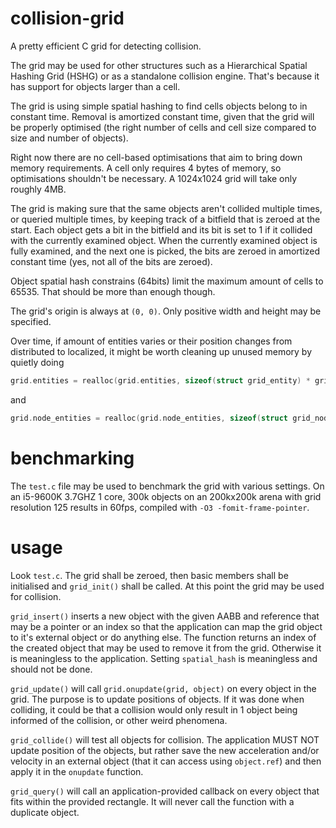 # collision-grid
A pretty efficient C grid for detecting collision.

The grid may be used for other structures such as a Hierarchical Spatial Hashing Grid (HSHG) or as a standalone collision engine. That's because it has support for objects larger than a cell.

The grid is using simple spatial hashing to find cells objects belong to in constant time. Removal is amortized constant time, given that the grid will be properly optimised (the right number of cells and cell size compared to size and number of objects).

Right now there are no cell-based optimisations that aim to bring down memory requirements. A cell only requires 4 bytes of memory, so optimisations shouldn't be necessary. A 1024x1024 grid will take only roughly 4MB.

The grid is making sure that the same objects aren't collided multiple times, or queried multiple times, by keeping track of a bitfield that is zeroed at the start. Each object gets a bit in the bitfield and its bit is set to 1 if it collided with the currently examined object. When the currently examined object is fully examined, and the next one is picked, the bits are zeroed in amortized constant time (yes, not all of the bits are zeroed).

Object spatial hash constrains (64bits) limit the maximum amount of cells to 65535. That should be more than enough though.

The grid's origin is always at `(0, 0)`. Only positive width and height may be specified.

Over time, if amount of entities varies or their position changes from distributed to localized, it might be worth cleaning up unused memory by quietly doing
```c
grid.entities = realloc(grid.entities, sizeof(struct grid_entity) * grid->entities_size);
```
and
```c
grid.node_entities = realloc(grid.node_entities, sizeof(struct grid_node_entity) * grid->entities_size);
```

# benchmarking
The `test.c` file may be used to benchmark the grid with various settings. On an i5-9600K 3.7GHZ 1 core, 300k objects on an 200kx200k arena with grid resolution 125 results in 60fps, compiled with `-O3 -fomit-frame-pointer`.

# usage
Look `test.c`. The grid shall be zeroed, then basic members shall be initialised and `grid_init()` shall be called. At this point the grid may be used for collision.

`grid_insert()` inserts a new object with the given AABB and reference that may be a pointer or an index so that the application can map the grid object to it's external object or do anything else. The function returns an index of the created object that may be used to remove it from the grid. Otherwise it is meaningless to the application. Setting `spatial_hash` is meaningless and should not be done.

`grid_update()` will call `grid.onupdate(grid, object)` on every object in the grid. The purpose is to update positions of objects. If it was done when colliding, it could be that a collision would only result in 1 object being informed of the collision, or other weird phenomena.

`grid_collide()` will test all objects for collision. The application MUST NOT update position of the objects, but rather save the new acceleration and/or velocity in an external object (that it can access using `object.ref`) and then apply it in the `onupdate` function.

`grid_query()` will call an application-provided callback on every object that fits within the provided rectangle. It will never call the function with a duplicate object.
